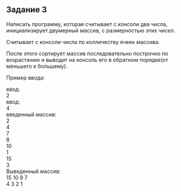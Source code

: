 ## Задание 3
Написать программу, которая считывает с консоли два числа, инициализирует двумерный массив, с размерностью этих чисел.

Считывает с консоли числа по колличеству ячеек массива.

После этого сортирует массив последовательно построчно по возрастанию и выводит на консоль его в обратном порядке(от меньшего к большему).

Пример ввода:

ввод:<br/>
2<br/>
ввод:<br/>
4<br/>
введенный массив:<br/>
2<br/>
4<br/>
7<br/>
8<br/>
10<br/>
1<br/>
15<br/>
3<br/>
Выведенный массив:<br/>
15 10 8 7<br/>
4 3 2 1